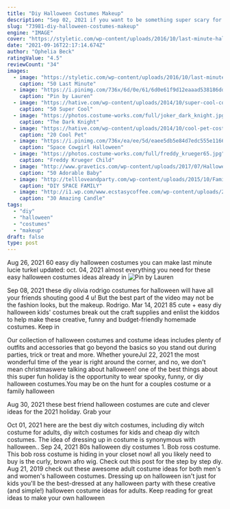 ```yaml
---
title: "Diy Halloween Costumes Makeup"
description: "Sep 02, 2021 if you want to be something super scary for halloween 2021, these diy costumes are easy to make, inexpensive, and absolutely terrifying."
slug: "73981-diy-halloween-costumes-makeup"
engine: "IMAGE"
cover: "https://styletic.com/wp-content/uploads/2016/10/last-minute-halloween-costumes/10-last-minute-halloween-costume-ideas.jpg"
date: "2021-09-16T22:17:14.674Z"
author: "Ophelia Beck"
ratingValue: "4.5"
reviewCount: "34"
images:
  - image: "https://styletic.com/wp-content/uploads/2016/10/last-minute-halloween-costumes/10-last-minute-halloween-costume-ideas.jpg"
    caption: "50 Last Minute"
  - image: "https://i.pinimg.com/736x/6d/0e/61/6d0e61f9d12eaaad538186dd88a4eab8.jpg"
    caption: "Pin by Lauren"
  - image: "https://hative.com/wp-content/uploads/2014/10/super-cool-costume-ideas/47-funny-costume.jpg"
    caption: "50 Super Cool"
  - image: "https://photos.costume-works.com/full/joker_dark_knight.jpg"
    caption: "The Dark Knight"
  - image: "https://hative.com/wp-content/uploads/2014/10/cool-pet-costumes/9-cool-pet-costumes.jpg"
    caption: "20 Cool Pet"
  - image: "https://i.pinimg.com/736x/ea/ee/5d/eaee5db5e84d7edc555e116628cfc843.jpg"
    caption: "Space Cowgirl Halloween"
  - image: "https://photos.costume-works.com/full/freddy_krueger65.jpg"
    caption: "Freddy Krueger Child"
  - image: "http://www.gravetics.com/wp-content/uploads/2017/07/Halloween-Costume-Crochet-Black-and-Orange-Dress.jpg"
    caption: "50 Adorable Baby"
  - image: "http://tellloveandparty.com/wp-content/uploads/2015/10/Family-Halloween-Costume-ideas-Tell-Love-and-Party.jpg"
    caption: "DIY SPACE FAMILY"
  - image: "http://i1.wp.com/www.ecstasycoffee.com/wp-content/uploads/2016/10/gothic-halloween-decorations.jpg"
    caption: "30 Amazing Candle"
tags:
  - "diy"
  - "halloween"
  - "costumes"
  - "makeup"
draft: false
type: post
---
```


Aug 26, 2021 60 easy diy halloween costumes you can make last minute lucie turkel updated: oct. 04, 2021 almost everything you need for these easy halloween costumes ideas already in
![Pin by Lauren](https://i.pinimg.com/736x/6d/0e/61/6d0e61f9d12eaaad538186dd88a4eab8.jpg "Pin by Lauren")

Sep 08, 2021 these diy olivia rodrigo costumes for halloween will have all your friends shouting good 4 u!  But the best part of the video may not be the fashion looks, but the makeup. Rodrigo. Mar 14, 2021 85 cute + easy diy halloween kids&#39; costumes break out the craft supplies and enlist the kiddos to help make these creative, funny and budget-friendly homemade costumes. Keep in
<!--inArticleAds-->

<!--galleryOne-->

Our collection of halloween costumes and costume ideas includes plenty of outfits and accessories that go beyond the basics so you stand out during parties, trick or treat and more. Whether youreJul 22, 2021 the most wonderful time of the year is right around the corner, and no, we don't mean christmaswere talking about halloween! one of the best things about this super fun holiday is the opportunity to wear spooky, funny, or diy halloween costumes.You may be on the hunt for a couples costume or a family halloween
<!--inArticleAds-->

<!--galleryTwo-->

Aug 30, 2021 these best friend halloween costumes are cute and clever ideas for the 2021 holiday. Grab your
<!--galleryThree-->

Oct 01, 2021 here are the best diy witch costumes, including diy witch costume for adults, diy witch costumes for kids and cheap diy witch costumes. The idea of dressing up in costume is synonymous with halloween.. Sep 24, 2021 80s halloween diy costumes 1. Bob ross costume. This bob ross costume is hiding in your closet now! all you likely need to buy is the curly, brown afro wig. Check out this post for the step by step diy. Aug 21, 2019 check out these awesome adult costume ideas for both men's and women's halloween costumes. Dressing up on halloween isn't just for kids  you'll be the best-dressed at any halloween party with these creative (and simple!) halloween costume ideas for adults. Keep reading for great ideas to make your own halloween